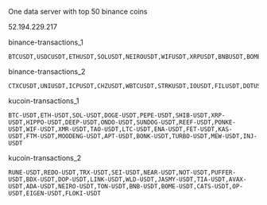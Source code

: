 One data server with top 50 binance coins

52.194.229.217

binance-transactions_1

```
BTCUSDT,USDCUSDT,ETHUSDT,SOLUSDT,NEIROUSDT,WIFUSDT,XRPUSDT,BNBUSDT,BOMEUSDT,BONKUSDT,SHIBUSDT,ENAUSDT,APTUSDT,TAOUSDT,NEARUSDT,RUNEUSDT,FTMUSDT,PEOPLEUSDT,SEIUSDT,SAGAUSDT,ARBUSDT,TIAUSDT,TRXUSDT,BCHUSDT,NOTUSDT,ETHFIUSDT,JUPUSDT,STXUSDT
```

binance-transactions_2

```
CTXCUSDT,UNIUSDT,ICPUSDT,CHZUSDT,WBTCUSDT,STRKUSDT,IOUSDT,FILUSDT,DOTUSDT,POLUSDT,GALAUSDT,ALTUSDT,JTOUSDT,AXLUSDT,XAIUSDT,HBARUSDT,HMSTRUSDT,DYDXUSDT,CATIUSDT,ZKUSDT,METISUSDT,IQUSDT

```

kucoin-transactions_1

```
BTC-USDT,ETH-USDT,SOL-USDT,DOGE-USDT,PEPE-USDT,SHIB-USDT,XRP-USDT,HIPPO-USDT,DEEP-USDT,ONDO-USDT,SUNDOG-USDT,REEF-USDT,PONKE-USDT,WIF-USDT,XMR-USDT,TAO-USDT,LTC-USDT,ENA-USDT,FET-USDT,KAS-USDT,FTM-USDT,MOODENG-USDT,APT-USDT,BONK-USDT,TURBO-USDT,MEW-USDT,INJ-USDT
```

kucoin-transactions_2

```
RUNE-USDT,REDO-USDT,TRX-USDT,SEI-USDT,NEAR-USDT,NOT-USDT,PUFFER-USDT,BDX-USDT,DOP-USDT,LINK-USDT,WLD-USDT,JASMY-USDT,TIA-USDT,AVAX-USDT,ADA-USDT,NEIRO-USDT,TON-USDT,BNB-USDT,BOME-USDT,CATS-USDT,OP-USDT,EIGEN-USDT,FLOKI-USDT

```

